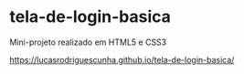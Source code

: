 # tela-de-login-basica
 Mini-projeto realizado em HTML5 e CSS3

 https://lucasrodriguescunha.github.io/tela-de-login-basica/
